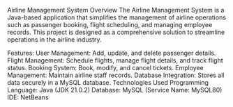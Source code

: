 Airline Management System
Overview
The Airline Management System is a Java-based application that simplifies the management of airline operations such as passenger booking, flight scheduling, and managing employee records. This project is designed as a comprehensive solution to streamline operations in the airline industry.

Features:
User Management: Add, update, and delete passenger details.
Flight Management: Schedule flights, manage flight details, and track flight status.
Booking System: Book, modify, and cancel tickets.
Employee Management: Maintain airline staff records.
Database Integration: Stores all data securely in a MySQL database.
Technologies Used
Programming Language: Java (JDK 21.0.2)
Database: MySQL (Service Name: MySQL80)
IDE: NetBeans

